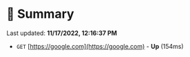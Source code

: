# 📖 Summary
Last updated: **11/17/2022, 12:16:37 PM**

- `GET` [https://google.com](https://google.com) - **Up** (154ms)
